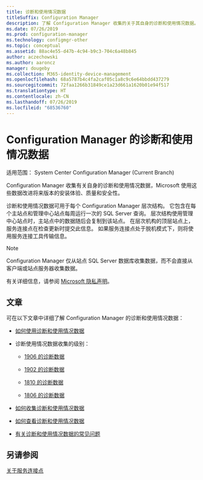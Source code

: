 ```yaml
---
title: 诊断和使用情况数据
titleSuffix: Configuration Manager
description: 了解 Configuration Manager 收集的关于其自身的诊断和使用情况数据。
ms.date: 07/26/2019
ms.prod: configuration-manager
ms.technology: configmgr-other
ms.topic: conceptual
ms.assetid: 88ac4e55-d47b-4c94-b9c3-704c6a48b845
author: aczechowski
ms.author: aaroncz
manager: dougeby
ms.collection: M365-identity-device-management
ms.openlocfilehash: 68a5787b4c4fa2caf05c1a8c9c6e64bbdd437279
ms.sourcegitcommit: 72faa1266b31849ce1a23d661a1620b01e94f517
ms.translationtype: HT
ms.contentlocale: zh-CN
ms.lasthandoff: 07/26/2019
ms.locfileid: "68536760"
---
```

# <a name="diagnostics-and-usage-data-for-configuration-manager"></a>Configuration Manager 的诊断和使用情况数据

适用范围：  System Center Configuration Manager (Current Branch)

Configuration Manager 收集有关自身的诊断和使用情况数据，Microsoft 使用这些数据改进将来版本的安装体验、质量和安全性。  

诊断和使用情况数据可用于每个 Configuration Manager 层次结构。 它包含在每个主站点和管理中心站点每周运行一次的 SQL Server 查询。 层次结构使用管理中心站点时，主站点中的数据随后会复制到该站点。 在层次机构的顶层站点上，服务连接点在检查更新时提交此信息。 如果服务连接点处于脱机模式下，则将使用服务连接工具传输信息。  

> [!NOTE]  
> Configuration Manager 仅从站点 SQL Server 数据库收集数据，而不会直接从客户端或站点服务器收集数据。  

有关详细信息，请参阅 [Microsoft 隐私声明](https://go.microsoft.com/fwlink/?LinkID=626527)。  

## <a name="articles"></a>文章

可在以下文章中详细了解 Configuration Manager 的诊断和使用情况数据：  

- [如何使用诊断和使用情况数据](/sccm/core/plan-design/diagnostics/how-diagnostics-and-usage-data-is-used)  

- 诊断使用情况数据收集的级别：

    - [1906 的诊断数据](/sccm/core/plan-design/diagnostics/levels-of-diagnostic-usage-data-collection-1906)  

    - [1902 的诊断数据](/sccm/core/plan-design/diagnostics/levels-of-diagnostic-usage-data-collection-1902)  

    - [1810 的诊断数据](/sccm/core/plan-design/diagnostics/levels-of-diagnostic-usage-data-collection-1810)  

    - [1806 的诊断数据](/sccm/core/plan-design/diagnostics/levels-of-diagnostic-usage-data-collection-1806)  

- [如何收集诊断和使用情况数据](/sccm/core/plan-design/diagnostics/how-diagnostics-and-usage-data-is-collected)  

- [如何查看诊断和使用情况数据](/sccm/core/plan-design/diagnostics/view-diagnostics-and-usage-data)  

- [有关诊断和使用情况数据的常见问题](/sccm/core/understand/frequently-asked-questions-about-diagnostics-and-usage-data)  


## <a name="see-also"></a>另请参阅

[关于服务连接点](/sccm/core/servers/deploy/configure/about-the-service-connection-point)
